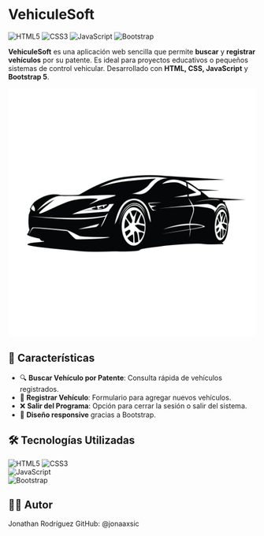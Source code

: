 # VehiculeSoft
![HTML5](https://img.shields.io/badge/HTML5-E34F26?style=for-the-badge&logo=html5&logoColor=white)
![CSS3](https://img.shields.io/badge/CSS3-1572B6?style=for-the-badge&logo=css3&logoColor=white) 
![JavaScript](https://img.shields.io/badge/JavaScript-F7DF1E?style=for-the-badge&logo=javascript&logoColor=black) ![Bootstrap](https://img.shields.io/badge/Bootstrap-7952B3?style=for-the-badge&logo=bootstrap&logoColor=white)

**VehiculeSoft** es una aplicación web sencilla que permite **buscar** y **registrar vehículos** por su patente. Es ideal para proyectos educativos o pequeños sistemas de control vehicular. Desarrollado con **HTML, CSS, JavaScript** y **Bootstrap 5**.

![VehiculeSoft Logo](img/logo1.png)



## 🚀 Características

- 🔍 **Buscar Vehículo por Patente**: Consulta rápida de vehículos registrados.
- 📝 **Registrar Vehículo**: Formulario para agregar nuevos vehículos.
- ❌ **Salir del Programa**: Opción para cerrar la sesión o salir del sistema.
- 📱 **Diseño responsive** gracias a Bootstrap.



## 🛠️ Tecnologías Utilizadas

![HTML5](https://img.shields.io/badge/HTML5-E34F26?style=for-the-badge&logo=html5&logoColor=white)
![CSS3](https://img.shields.io/badge/CSS3-1572B6?style=for-the-badge&logo=css3&logoColor=white)   
![JavaScript](https://img.shields.io/badge/JavaScript-F7DF1E?style=for-the-badge&logo=javascript&logoColor=black)  
![Bootstrap](https://img.shields.io/badge/Bootstrap-7952B3?style=for-the-badge&logo=bootstrap&logoColor=white)

## 👨‍💻 Autor

Jonathan Rodríguez
GitHub: @jonaaxsic




